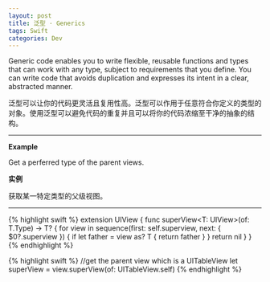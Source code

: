 ```yaml
---
layout: post
title: 泛型 · Generics
tags: Swift
categories: Dev
---
```


Generic code enables you to write flexible, reusable functions and types that can work with any type, subject to requirements that you define. You can write code that avoids duplication and expresses its intent in a clear, abstracted manner.

泛型可以让你的代码更灵活且复用性高。泛型可以作用于任意符合你定义的类型的对象。使用泛型可以避免代码的重复并且可以将你的代码浓缩至干净的抽象的结构。

---

**Example**

Get a perferred type of the parent views. 

**实例**

获取某一特定类型的父级视图。

---

{% highlight swift %}
extension UIView {
    func superView<T: UIView>(of: T.Type) -> T? {
        for view in sequence(first: self.superview, next: { $0?.superview }) {
            if let father = view as? T {
                return father
            }
        }
        return nil
    }
}
{% endhighlight %}

{% highlight swift %}
//get the parent view which is a UITableView
let superView = view.superView(of: UITableView.self)
{% endhighlight %}
